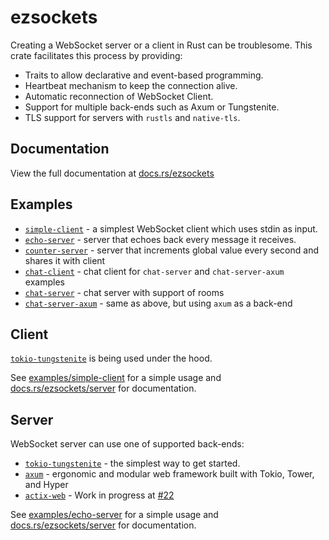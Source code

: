 # ezsockets

Creating a WebSocket server or a client in Rust can be troublesome. This crate facilitates this process by providing:

- Traits to allow declarative and event-based programming.
- Heartbeat mechanism to keep the connection alive.
- Automatic reconnection of WebSocket Client.
- Support for multiple back-ends such as Axum or Tungstenite.
- TLS support for servers with `rustls` and `native-tls`.

## Documentation

View the full documentation at [docs.rs/ezsockets](http://docs.rs/ezsockets)

## Examples
- [`simple-client`](/examples/simple-client) - a simplest WebSocket client which uses stdin as input.
- [`echo-server`](/examples/echo-server) - server that echoes back every message it receives.
- [`counter-server`](/examples/counter-server) - server that increments global value every second and shares it with client
- [`chat-client`](/examples/chat-client) - chat client for `chat-server` and `chat-server-axum` examples
- [`chat-server`](/examples/chat-server) - chat server with support of rooms
- [`chat-server-axum`](/examples/chat-server-axum) - same as above, but using `axum` as a back-end


## Client

[`tokio-tungstenite`](https://github.com/snapview/tokio-tungstenite) is being used under the hood.

See [examples/simple-client](/examples/simple-client) for a simple usage
and [docs.rs/ezsockets/server](https://docs.rs/ezsockets/latest/ezsockets/client/index.html) for documentation.

## Server

WebSocket server can use one of supported back-ends:
- [`tokio-tungstenite`](https://github.com/snapview/tokio-tungstenite) - the simplest way to get started.
- [`axum`](https://github.com/tokio-rs/axum) - ergonomic and modular web framework built with Tokio, Tower, and Hyper
- [`actix-web`](https://github.com/actix/actix-web) - Work in progress at [#22](https://github.com/gbaranski/ezsockets/issues/22)

See [examples/echo-server](/examples/echo-server) for a simple usage
and [docs.rs/ezsockets/server](https://docs.rs/ezsockets/latest/ezsockets/server/index.html) for documentation.
